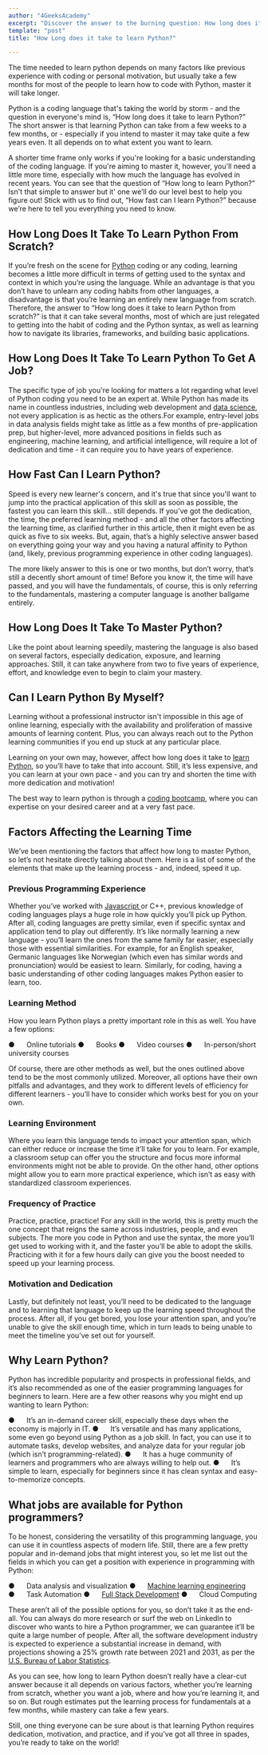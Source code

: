 ```yaml
---
author: "4GeeksAcademy"
excerpt: "Discover the answer to the burning question: How long does it take to learn Python? Explore the different factors that can affect your learning journey."
template: "post"
title: "How Long does it take to learn Python?"

---
```


The time needed to learn python depends on many factors like previous experience with coding or personal motivation, but usually take a few months for most of the people to learn how to code with Python, master it will take longer.

Python is a coding language that's taking the world by storm - and the question in everyone's mind is, “How long does it take to learn Python?” The short answer is that learning Python can take from a few weeks to a few months, or - especially if you intend to master it may take quite a few years even. It all depends on to what extent you want to learn.

A shorter time frame only works if you're looking for a basic understanding of the coding language. If you're aiming to master it, however, you'll need a little more time, especially with how much the language has evolved in recent years. You can see that the question of “How long to learn Python?” Isn't that simple to answer but it' one we’ll do our level best to help you figure out! Stick with us to find out, “How fast can I learn Python?” because we’re here to tell you everything you need to know.

## How Long Does It Take To Learn Python From Scratch?

If you’re fresh on the scene for [Python](www.4geeks.com/technology/python) coding or any coding, learning becomes a little more difficult in terms of getting used to the syntax and context in which you’re using the language. While an advantage is that you don’t have to unlearn any coding habits from other languages, a disadvantage is that you’re learning an entirely new language from scratch. Therefore, the answer to “How long does it take to learn Python from scratch?” is that it can take several months, most of which are just relegated to getting into the habit of coding and the Python syntax, as well as learning how to navigate its libraries, frameworks, and building basic applications.

## How Long Does It Take To Learn Python To Get A Job?

The specific type of job you're looking for matters a lot regarding what level of Python coding you need to be an expert at. While Python has made its name in countless industries, including web development and [data science](https://admin.4geeks.com/media/asset/data-science-bootcamp), not every application is as hectic as the others.For example, entry-level jobs in data analysis fields might take as little as a few months of pre-application prep, but higher-level, more advanced positions in fields such as engineering, machine learning, and artificial intelligence, will require a lot of dedication and time - it can require you to have years of experience.

## How Fast Can I Learn Python?

Speed is every new learner's concern, and it's true that since you'll want to jump into the practical application of this skill as soon as possible, the fastest you can learn this skill… still depends. If you’ve got the dedication, the time, the preferred learning method - and all the other factors affecting the learning time, as clarified further in this article, then it might even be as quick as five to six weeks. But, again, that’s a highly selective answer based on everything going your way and you having a natural affinity to Python (and, likely, previous programming experience in other coding languages).

The more likely answer to this is one or two months, but don’t worry, that’s still a decently short amount of time! Before you know it, the time will have passed, and you will have the fundamentals, of course, this is only referring to the fundamentals, mastering a computer language is another ballgame entirely.

## How Long Does It Take To Master Python?

Like the point about learning speedily, mastering the language is also based on several factors, especially dedication, exposure, and learning approaches. Still, it can take anywhere from two to five years of experience, effort, and knowledge even to begin to claim your mastery.

## Can I Learn Python By Myself?

Learning without a professional instructor isn't impossible in this age of online learning, especially with the availability and proliferation of massive amounts of learning content. Plus, you can always reach out to the Python learning communities if you end up stuck at any particular place.

Learning on your own may, however, affect how long does it take to [learn Python](https://4geeksacademy.com/us/python-bootcamp/why-we-teach-python-4geeks), so you’ll have to take that into account. Still, it’s less expensive, and you can learn at your own pace - and you can try and shorten the time with more dedication and motivation!

The best way to learn python is through a [coding bootcamp](https://4geeksacademy.com/us/coding-bootcamp), where you can expertise on your desired career and at a very fast pace.

## Factors Affecting the Learning Time

We’ve been mentioning the factors that affect how long to master Python, so let’s not hesitate directly talking about them. Here is a list of some of the elements that make up the learning process - and, indeed, speed it up.

### Previous Programming Experience

Whether you’ve worked with [Javascript ](https://4geeks.com/lesson/what-is-javascript-learn-to-code-in-javascript)or C++, previous knowledge of coding languages plays a huge role in how quickly you’ll pick up Python. After all, coding languages are pretty similar, even if specific syntax and application tend to play out differently. It’s like normally learning a new language - you’ll learn the ones from the same family far easier, especially those with essential similarities. For example, for an English speaker, Germanic languages like Norwegian (which even has similar words and pronunciation) would be easiest to learn. Similarly, for coding, having a basic understanding of other coding languages makes Python easier to learn, too.

### Learning Method

How you learn Python plays a pretty important role in this as well. You have a few options:

●      Online tutorials
●      Books
●      Video courses
●      In-person/short university courses

Of course, there are other methods as well, but the ones outlined above tend to be the most commonly utilized. Moreover, all options have their own pitfalls and advantages, and they work to different levels of efficiency for different learners - you’ll have to consider which works best for you on your own.

### Learning Environment

Where you learn this language tends to impact your attention span, which can either reduce or increase the time it’ll take for you to learn. For example, a classroom setup can offer you the structure and focus more informal environments might not be able to provide. On the other hand, other options might allow you to earn more practical experience, which isn’t as easy with standardized classroom experiences.

### Frequency of Practice

Practice, practice, practice! For any skill in the world, this is pretty much the one concept that reigns the same across industries, people, and even subjects. The more you code in Python and use the syntax, the more you’ll get used to working with it, and the faster you’ll be able to adopt the skills. Practicing with it for a few hours daily can give you the boost needed to speed up your learning process.

### Motivation and Dedication

Lastly, but definitely not least, you’ll need to be dedicated to the language and to learning that language to keep up the learning speed throughout the process. After all, if you get bored, you lose your attention span, and you’re unable to give the skill enough time, which in turn leads to being unable to meet the timeline you’ve set out for yourself.

## Why Learn Python?

Python has incredible popularity and prospects in professional fields, and it’s also recommended as one of the easier programming languages for beginners to learn. Here are a few other reasons why you might end up wanting to learn Python:

●      It’s an in-demand career skill, especially these days when the economy is majorly in IT.
●      It’s versatile and has many applications, some even go beyond using Python as a job skill. In fact, you can use it to automate tasks, develop websites, and analyze data for your regular job (which isn’t programming-related).
●      It has a huge community of learners and programmers who are always willing to help out.
●      It’s simple to learn, especially for beginners since it has clean syntax and easy-to-memorize concepts.

## What jobs are available for Python programmers?

To be honest, considering the versatility of this programming language, you can use it in countless aspects of modern life. Still, there are a few pretty popular and in-demand jobs that might interest you, so let me list out the fields in which you can get a position with experience in programming with Python:

●      Data analysis and visualization
●      [Machine learning engineering](https://4geeksacademy.com/us/machine-learning-engineer/machine-learning-engineer)
●      Task Automation
●      [Full Stack Development](https://4geeksacademy.com/us/full-stack-developer/full-stack-developer)
●      Cloud Computing

These aren’t all of the possible options for you, so don’t take it as the end-all. You can always do more research or surf the web on LinkedIn to discover who wants to hire a Python programmer, we can guarantee it’ll be quite a large number of people. After all, the software development industry is expected to experience a substantial increase in demand, with projections showing a 25% growth rate between 2021 and 2031, as per the [U.S. Bureau of Labor Statistics](https://www.bls.gov/).

As you can see, how long to learn Python doesn’t really have a clear-cut answer because it all depends on various factors, whether you’re learning from scratch, whether you want a job, where and how you’re learning it, and so on. But rough estimates put the learning process for fundamentals at a few months, while mastery can take a few years.

Still, one thing everyone can be sure about is that learning Python requires dedication, motivation, and practice, and if you’ve got all three in spades, you’re ready to take on the world!
